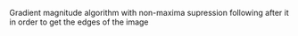 Gradient magnitude algorithm with non-maxima supression following after it in order to get the edges of the image
